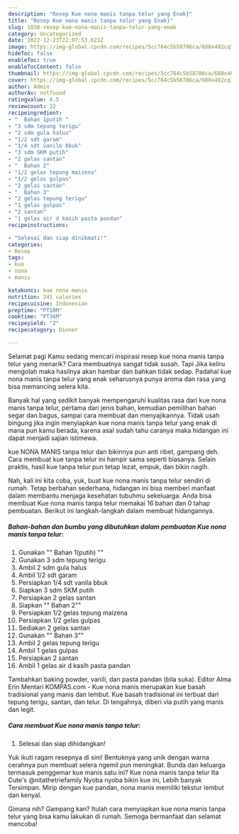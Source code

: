 ```yaml
---
description: "Resep Kue nona manis tanpa telur yang Enak}"
title: "Resep Kue nona manis tanpa telur yang Enak}"
slug: 1030-resep-kue-nona-manis-tanpa-telur-yang-enak
category: Uncategorized
date: 2022-12-23T22:07:53.621Z
image: https://img-global.cpcdn.com/recipes/5cc764c5b58786ca/680x482cq70/kue-nona-manis-tanpa-telur-foto-resep-utama.jpg
hideToc: false
enableToc: true
enableTocContent: false
thumbnail: https://img-global.cpcdn.com/recipes/5cc764c5b58786ca/680x482cq70/kue-nona-manis-tanpa-telur-foto-resep-utama.jpg
cover: https://img-global.cpcdn.com/recipes/5cc764c5b58786ca/680x482cq70/kue-nona-manis-tanpa-telur-foto-resep-utama.jpg
author: Admin
authorAv: notfound
ratingvalue: 4.5
reviewcount: 22
recipeingredient:
- "  Bahan 1putih "
- "3 sdm tepung terigu"
- "2 sdm gula halus"
- "1/2 sdt garam"
- "1/4 sdt vanila bbuk"
- "3 sdm SKM putih"
- "2 gelas santan"
- "  Bahan 2"
- "1/2 gelas tepung maizena"
- "1/2 gelas gulpas"
- "2 gelas santan"
- "  Bahan 3"
- "2 gelas tepung terigu"
- "1 gelas gulpas"
- "2 santan"
- "1 gelas air d kasih pasta pandan"
recipeinstructions:

- "Selesai dan siap dinikmati!"
categories:
- Resep
tags:
- kue
- nona
- manis

katakunci: kue nona manis 
nutrition: 241 calories
recipecuisine: Indonesian
preptime: "PT10M"
cooktime: "PT36M"
recipeyield: "2"
recipecategory: Dinner

---
```



Selamat pagi Kamu sedang mencari inspirasi resep kue nona manis tanpa telur yang menarik? Cara membuatnya sangat tidak susah. Tapi Jika keliru mengolah maka hasilnya akan hambar dan bahkan tidak sedap. Padahal kue nona manis tanpa telur yang enak seharusnya punya aroma dan rasa yang bisa memancing selera kita.


Banyak hal yang sedikit banyak mempengaruhi kualitas rasa dari kue nona manis tanpa telur, pertama dari jenis bahan, kemudian pemilihan bahan segar dan bagus, sampai cara membuat dan menyajikannya. Tidak usah bingung jika ingin menyiapkan kue nona manis tanpa telur yang enak di mana pun kamu berada, karena asal sudah tahu caranya maka hidangan ini dapat menjadi sajian istimewa.

kue NONA MANIS tanpa telur dan bikinnya pun anti ribet, gampang deh. Cara membuat kue tanpa telur ini hampir sama seperti biasanya. Selain praktis, hasil kue tanpa telur pun tetap lezat, empuk, dan bikin nagih.


Nah, kali ini kita coba, yuk, buat kue nona manis tanpa telur sendiri di rumah. Tetap berbahan sederhana, hidangan ini bisa memberi manfaat dalam membantu menjaga kesehatan tubuhmu sekeluarga. Anda bisa membuat Kue nona manis tanpa telur memakai 16 bahan dan 0 tahap pembuatan. Berikut ini langkah-langkah dalam membuat hidangannya.

<!--inarticleads1-->

##### Bahan-bahan dan bumbu yang dibutuhkan dalam pembuatan Kue nona manis tanpa telur:

1. Gunakan  &#34;&#34; Bahan 1(putih) &#34;&#34;
1. Gunakan 3 sdm tepung terigu
1. Ambil 2 sdm gula halus
1. Ambil 1/2 sdt garam
1. Persiapkan 1/4 sdt vanila bbuk
1. Siapkan 3 sdm SKM putih
1. Persiapkan 2 gelas santan
1. Siapkan  &#34;&#34; Bahan 2&#34;&#34;
1. Persiapkan 1/2 gelas tepung maizena
1. Persiapkan 1/2 gelas gulpas
1. Sediakan 2 gelas santan
1. Gunakan  &#34;&#34; Bahan 3&#34;&#34;
1. Ambil 2 gelas tepung terigu
1. Ambil 1 gelas gulpas
1. Persiapkan 2 santan
1. Ambil 1 gelas air d kasih pasta pandan


Tambahkan baking powder, vanili, dan pasta pandan (bila suka). Editor Alma Erin Mentari KOMPAS.com - Kue nona manis merupakan kue basah tradisional yang manis dan lembut. Kue basah tradisional ini terbuat dari tepung terigu, santan, dan telur. Di tengahnya, diberi vla putih yang manis dan legit. 

<!--inarticleads2-->

##### Cara membuat Kue nona manis tanpa telur:


1. Selesai dan siap dihidangkan!

Yuk ikuti ragam resepnya di sini! Bentuknya yang unik dengan warna cerahnya pun membuat selera ngemil pun meningkat. Bunda dan keluarga termasuk penggemar kue manis satu ini? Kue nona manis tanpa telur Ita Cute&#39;s @nitathetriefamily Nyoba nyoba bikin kue ini, Lebih banyak Tersimpan. Mirip dengan kue pandan, nona manis memiliki tekstur lembut dan kenyal. 

Gimana nih? Gampang kan? Itulah cara menyiapkan kue nona manis tanpa telur yang bisa kamu lakukan di rumah. Semoga bermanfaat dan selamat mencoba!
